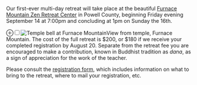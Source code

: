 Our first-ever multi-day retreat will take place at the beautiful <a href="http://www.furnacemountainzen.org/" target = "_blank">Furnace Mountain Zen Retreat Center</a> in Powell County, beginning Friday evening September 14 at 7:00pm and concluding at 1pm on Sunday the 16th.<!-- more -->

<label for="mn-bell" class="margin-toggle">&#8853;</label><input type="checkbox" id="mn-bell" class="margin-toggle"/><span class="marginnote"><img src="/images/fm_temple_view.jpg" alt="Temple bell at Furnace Mountain" />View from temple, Furnace Mountain.</span>
The cost of the full retreat is $200, or $180 if we receive your completed registration by August 20.  Separate from the retreat fee you are encouraged to make a contribution, known in Buddhist tradition as *dana*, as a sign of appreciation for the work of the teacher.

Please consult the <a href="/documents/LZC_Retreat_2018-09-14.pdf" target = "_blank">registration form</a>, which includes information on what to bring to the retreat, where to mail your registration, etc.
